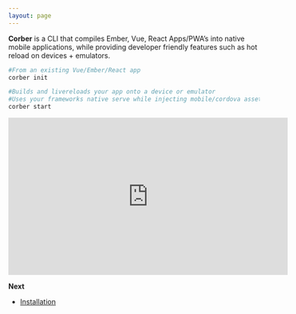```yaml
---
layout: page
---
```


**Corber** is a CLI that compiles Ember, Vue, React Apps/PWA’s into native mobile applications, while providing developer friendly features such as hot reload on devices + emulators. 

```bash
#From an existing Vue/Ember/React app
corber init

#Builds and livereloads your app onto a device or emulator
#Uses your frameworks native serve while injecting mobile/cordova assets
corber start
```

<iframe width="560" height="315" src="https://www.youtube.com/embed/CRipRMvHZ2M" frameborder="0" allow="accelerometer; autoplay; encrypted-media; gyroscope; picture-in-picture" allowfullscreen></iframe>

**Next**

- [Installation](pages/installation) 
